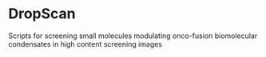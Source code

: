 # DropScan
Scripts for screening small molecules modulating onco-fusion biomolecular condensates in high content screening images
